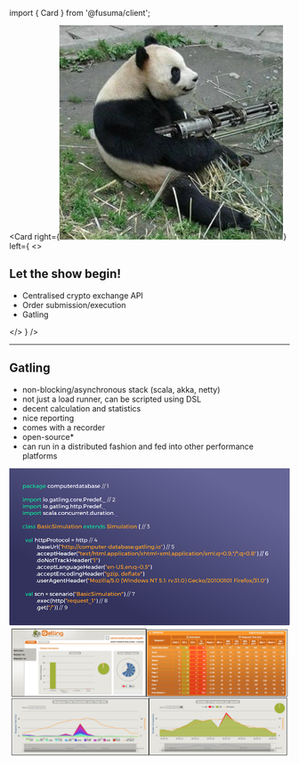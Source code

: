 import { Card } from '@fusuma/client';

<!--note
- 
-->

<Card
  right={<img src="../static/images/panda-gatling.png" alt="Panda holding a gatling gun" />}
  left={
    <>
      <h2>Let the show begin!</h2>
      <ul>
        <li>Centralised crypto exchange API</li>
        <li>Order submission/execution</li>
        <li>Gatling</li>
      </ul>
    </>
  }
/>


---

## Gatling

- non-blocking/asynchronous stack (scala, akka, netty)
- not just a load runner, can be scripted using DSL
- decent calculation and statistics
- nice reporting 
- comes with a recorder
- open-source*
- can run in a distributed fashion and fed into other performance platforms

<div class="grid">
    <div class="column">
        <img src="../static/images/gatling-script.png" alt="gatling scripting"/>
    </div>
    <div class="column">
        <img src="../static/images/gatling-report.png" alt="gatling report"/>
    </div>
</div>

